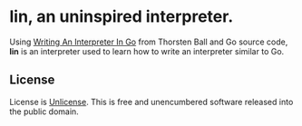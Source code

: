 # lin, an uninspired interpreter.

Using [Writing An Interpreter In Go](https://interpreterbook.com) from Thorsten Ball and Go source code, **lin** is an interpreter used to learn how to write an interpreter similar to Go.

## License

License is [Unlicense](./LICENSE). This is free and unencumbered software released into the public domain.

